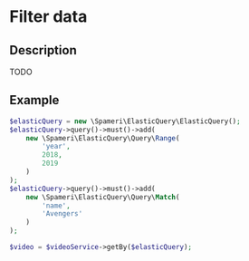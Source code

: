 # Filter data

## Description
TODO

## Example
```php
$elasticQuery = new \Spameri\ElasticQuery\ElasticQuery();
$elasticQuery->query()->must()->add(
	new \Spameri\ElasticQuery\Query\Range(
		'year',
		2018,
		2019
	)
);
$elasticQuery->query()->must()->add(
	new \Spameri\ElasticQuery\Query\Match(
		'name',
		'Avengers'
	)
);

$video = $videoService->getBy($elasticQuery);
```

